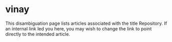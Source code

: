 # vinay
This disambiguation page lists articles associated with the title Repository. If an internal link led you here, you may wish to change the link to point directly to the intended article.
